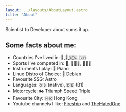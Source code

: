 ```yaml
---
layout: ../layouts/AboutLayout.astro
title: "About"
---
```


Scientist to Developer about sums it up.

## Some facts about me:

- Countries I've lived in: 🏴,🏴,🇺🇸,🇨🇭
- Sports I've competed in: 🏀, 🏃🏻‍♂️, 🏋🏻‍♂️
- Instruments I play: 🎹 Piano
- Linux Distro of Choice: 🍥 Debian
- Favourite SSG: Astro
- Languages: 🇬🇧 (native), 🇩🇪 (B1)
- Motorcycle: 🏍️ Triumph Speed Triple
- Favourite City: 🇭🇰 Hong Kong
- Youtube channels I like: [Fireship](https://www.youtube.com/@Fireship/) and [TheHatedOne](https://www.youtube.com/@TheHatedOne)